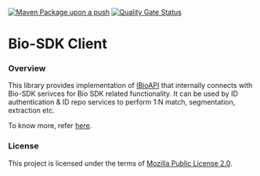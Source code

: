 [![Maven Package upon a push](https://github.com/mosip/biosdk-client/actions/workflows/push_trigger.yml/badge.svg?branch=develop)](https://github.com/mosip/biosdk-client/actions/workflows/push_trigger.yml)
[![Quality Gate Status](https://sonarcloud.io/api/project_badges/measure?branch=release-1.2.0&project=mosip_biosdk-client&metric=alert_status)](https://sonarcloud.io/dashboard?branch=develop&id=mosip_biosdk-client)

# Bio-SDK Client

### Overview
This library provides implementation of [IBioAPI](https://github.com/mosip/commons/blob/master/kernel/kernel-biometrics-api/src/main/java/io/mosip/kernel/biometrics/spi/IBioApi.java) that internally connects with Bio-SDK serivces for Bio SDK related functionality. It can be used by ID authentication & ID repo services to perform 1:N match, segmentation, extraction etc.

To know more, refer [here](https://https://docs.mosip.io/1.2.0/biometrics/biometric-sdk).

### License
This project is licensed under the terms of [Mozilla Public License 2.0](LICENSE).

